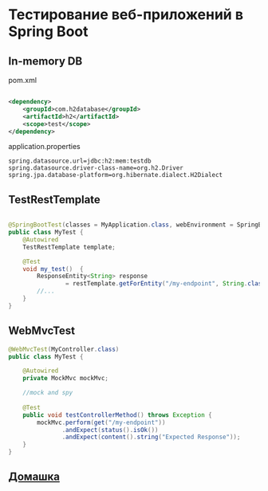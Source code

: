 # Тестирование веб-приложений в Spring Boot

## In-memory DB

pom.xml

```xml

<dependency>
    <groupId>com.h2database</groupId>
    <artifactId>h2</artifactId>
    <scope>test</scope>
</dependency>
```

application.properties

```
spring.datasource.url=jdbc:h2:mem:testdb
spring.datasource.driver-class-name=org.h2.Driver
spring.jpa.database-platform=org.hibernate.dialect.H2Dialect
```

## TestRestTemplate

```java

@SpringBootTest(classes = MyApplication.class, webEnvironment = SpringBootTest.WebEnvironment.RANDOM_PORT)
public class MyTest {
    @Autowired
    TestRestTemplate template;

    @Test
    void my_test()  {
        ResponseEntity<String> response 
                = restTemplate.getForEntity("/my-endpoint", String.class);
        //...
    }
}
```

## WebMvcTest

```java
@WebMvcTest(MyController.class)
public class MyTest {

    @Autowired
    private MockMvc mockMvc;

    //mock and spy
    
    @Test
    public void testControllerMethod() throws Exception {
        mockMvc.perform(get("/my-endpoint"))
               .andExpect(status().isOk())
               .andExpect(content().string("Expected Response"));
    }
}
```

## [Домашка](https://skyengpublic.notion.site/3-6-Spring-Boot-0070e5697e594bd0a5c6e5f96a29f950)
